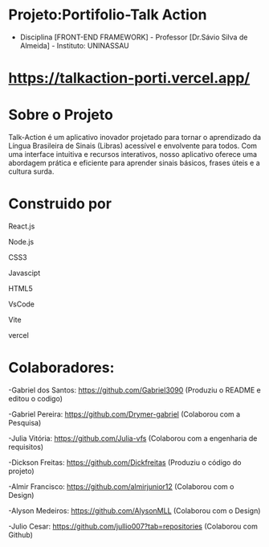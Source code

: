 # Projeto:Portifolio-Talk Action

- Disciplina [FRONT-END FRAMEWORK] - Professor [Dr.Sávio Silva de Almeida] - Instituto: UNINASSAU

# https://talkaction-porti.vercel.app/

# Sobre o Projeto
Talk-Action é um aplicativo inovador projetado para tornar o aprendizado da Língua Brasileira de Sinais (Libras) acessível e envolvente para todos. Com uma interface intuitiva e recursos interativos, nosso aplicativo oferece uma abordagem prática e eficiente para aprender sinais básicos, frases úteis e a cultura surda.

# Construido por

React.js

Node.js

CSS3

Javascipt

HTML5

VsCode

Vite

vercel

# Colaboradores:

 -Gabriel dos Santos: https://github.com/Gabriel3090 (Produziu o README e editou o codigo)
 
 -Gabriel Pereira: https://github.com/Drymer-gabriel (Colaborou com a Pesquisa)
 
 -Julia Vitória: https://github.com/Julia-vfs (Colaborou com a engenharia de requisitos)
 
 -Dickson Freitas: https://github.com/Dickfreitas (Produziu o código do projeto)
 
 -Almir Francisco: https://github.com/almirjunior12 (Colaborou com o Design)
 
 -Alyson Medeiros: https://github.com/AlysonMLL (Colaborou com o Design)
 
 -Julio Cesar: https://github.com/jullio007?tab=repositories (Colaborou com Github)
 
